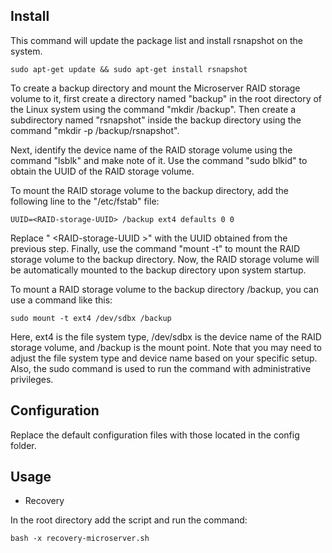 
## Install

This command will update the package list and install rsnapshot on the system. 
```
sudo apt-get update && sudo apt-get install rsnapshot
```
To create a backup directory and mount the Microserver RAID storage volume to it, first create a directory named "backup" in the root directory of the Linux system using the command "mkdir /backup". Then create a subdirectory named "rsnapshot" inside the backup directory using the command "mkdir -p /backup/rsnapshot". 

Next, identify the device name of the RAID storage volume using the command "lsblk" and make note of it. Use the command "sudo blkid" to obtain the UUID of the RAID storage volume.

To mount the RAID storage volume to the backup directory, add the following line to the "/etc/fstab" file:

```
UUID=<RAID-storage-UUID> /backup ext4 defaults 0 0
```
Replace " &lt;RAID-storage-UUID &gt;" with the UUID obtained from the previous step. Finally, use the command "mount -t" to mount the RAID storage volume to the backup directory. Now, the RAID storage volume will be automatically mounted to the backup directory upon system startup.
  
  
  To mount a RAID storage volume to the backup directory /backup, you can use a command like this:

  ```
  sudo mount -t ext4 /dev/sdbx /backup
  ```
  Here, ext4 is the file system type, /dev/sdbx is the device name of the RAID storage volume, and /backup is the mount point. Note that you may need to adjust the file system type and device name based on your specific setup. Also, the sudo command is used to run the command with administrative privileges.



## Configuration

Replace the default configuration files with those located in the config folder.

## Usage

- Recovery

In the root directory add the script and run the command:

```
bash -x recovery-microserver.sh
```



